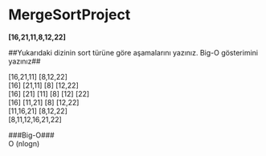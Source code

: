 # MergeSortProject #

**[16,21,11,8,12,22]**

##Yukarıdaki dizinin sort türüne göre aşamalarını yazınız. Big-O gösterimini yazınız##

[16,21,11] [8,12,22]  
[16] [21,11] [8] [12,22]  
[16] [21] [11] [8] [12] [22]  
[16] [11,21] [8] [12,22]  
[11,16,21] [8,12,22]  
[8,11,12,16,21,22]  

###Big-O###  
O (nlogn)
